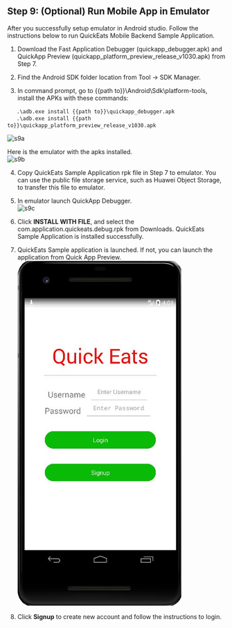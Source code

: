 ## Step 9:  (Optional) Run Mobile App in Emulator

After you successfully setup emulator in Android studio. Follow the instructions below to run QuickEats Mobile Backend Sample Application.

1.	Download the Fast Application Debugger (quickapp_debugger.apk) and QuickApp Preview (quickapp_platform_preview_release_v1030.apk) from Step 7.

2.	 Find the Android SDK folder location from Tool -> SDK Manager.

3.	In command prompt, go to {{path to}}\Android\Sdk\platform-tools, install the APKs with these commands:  

```
   .\adb.exe install {{path to}}\quickapp_debugger.apk
   .\adb.exe install {{path to}}\quickapp_platform_preview_release_v1030.apk
```
![s9a](./imgs/s9a.png)

   Here is the emulator with the apks installed.  
![s9b](./imgs/s9b.png)

4.	Copy QuickEats Sample Application rpk file in Step 7 to emulator. You can use the public file storage service, such as Huawei Object Storage, to transfer this file to emulator.

5.	In emulator launch QuickApp Debugger.  
![s9c](./imgs/s9c.png)

6.  Click **INSTALL WITH FILE**, and select the com.application.quickeats.debug.rpk from Downloads. QuickEats Sample Application is installed successfully.

7.	QuickEats Sample application is launched. If not, you can launch the application from Quick App Preview.  
![s9d](./imgs/s9d.png)

8.	Click **Signup** to create new account and follow the instructions to login.